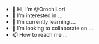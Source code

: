 - 👋 Hi, I’m @OrochiLori
- 👀 I’m interested in ...
- 🌱 I’m currently learning ...
- 💞️ I’m looking to collaborate on ...
- 📫 How to reach me ...

<!---
OrochiLori/OrochiLori is a ✨ special ✨ repository because its `README.md` (this file) appears on your GitHub profile.
You can click the Preview link to take a look at your changes.
--->
